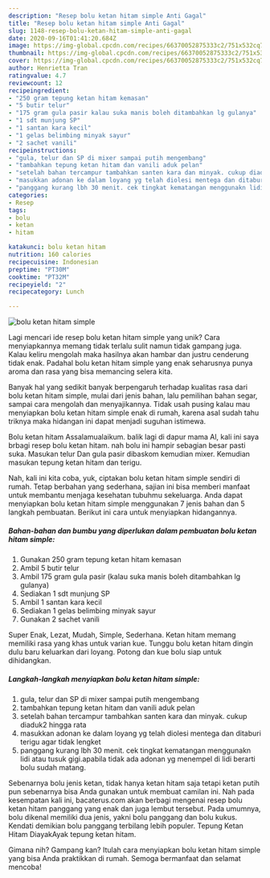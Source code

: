 ```yaml
---
description: "Resep bolu ketan hitam simple Anti Gagal"
title: "Resep bolu ketan hitam simple Anti Gagal"
slug: 1148-resep-bolu-ketan-hitam-simple-anti-gagal
date: 2020-09-16T01:41:20.684Z
image: https://img-global.cpcdn.com/recipes/66370052875333c2/751x532cq70/bolu-ketan-hitam-simple-foto-resep-utama.jpg
thumbnail: https://img-global.cpcdn.com/recipes/66370052875333c2/751x532cq70/bolu-ketan-hitam-simple-foto-resep-utama.jpg
cover: https://img-global.cpcdn.com/recipes/66370052875333c2/751x532cq70/bolu-ketan-hitam-simple-foto-resep-utama.jpg
author: Henrietta Tran
ratingvalue: 4.7
reviewcount: 12
recipeingredient:
- "250 gram tepung ketan hitam kemasan"
- "5 butir telur"
- "175 gram gula pasir kalau suka manis boleh ditambahkan lg gulanya"
- "1 sdt munjung SP"
- "1 santan kara kecil"
- "1 gelas belimbing minyak sayur"
- "2 sachet vanili"
recipeinstructions:
- "gula, telur dan SP di mixer sampai putih mengembang"
- "tambahkan tepung ketan hitam dan vanili aduk pelan"
- "setelah bahan tercampur tambahkan santen kara dan minyak. cukup diaduk2 hingga rata"
- "masukkan adonan ke dalam loyang yg telah diolesi mentega dan ditaburi terigu agar tidak lengket"
- "panggang kurang lbh 30 menit. cek tingkat kematangan menggunakn lidi atau tusuk gigi.apabila tidak ada adonan yg menempel di lidi berarti bolu sudah matang."
categories:
- Resep
tags:
- bolu
- ketan
- hitam

katakunci: bolu ketan hitam 
nutrition: 160 calories
recipecuisine: Indonesian
preptime: "PT30M"
cooktime: "PT32M"
recipeyield: "2"
recipecategory: Lunch

---
```



![bolu ketan hitam simple](https://img-global.cpcdn.com/recipes/66370052875333c2/751x532cq70/bolu-ketan-hitam-simple-foto-resep-utama.jpg)

Lagi mencari ide resep bolu ketan hitam simple yang unik? Cara menyiapkannya memang tidak terlalu sulit namun tidak gampang juga. Kalau keliru mengolah maka hasilnya akan hambar dan justru cenderung tidak enak. Padahal bolu ketan hitam simple yang enak seharusnya punya aroma dan rasa yang bisa memancing selera kita.

Banyak hal yang sedikit banyak berpengaruh terhadap kualitas rasa dari bolu ketan hitam simple, mulai dari jenis bahan, lalu pemilihan bahan segar, sampai cara mengolah dan menyajikannya. Tidak usah pusing kalau mau menyiapkan bolu ketan hitam simple enak di rumah, karena asal sudah tahu triknya maka hidangan ini dapat menjadi suguhan istimewa.

Bolu ketan hitam Assalamualaikum. balik lagi di dapur mama Al, kali ini saya brbagi resep bolu ketan hitam. nah bolu ini hampir sebagian besar pasti suka. Masukan telur Dan gula pasir dibaskom kemudian mixer. Kemudian masukan tepung ketan hitam dan terigu.


Nah, kali ini kita coba, yuk, ciptakan bolu ketan hitam simple sendiri di rumah. Tetap berbahan yang sederhana, sajian ini bisa memberi manfaat untuk membantu menjaga kesehatan tubuhmu sekeluarga. Anda dapat menyiapkan bolu ketan hitam simple menggunakan 7 jenis bahan dan 5 langkah pembuatan. Berikut ini cara untuk menyiapkan hidangannya.

<!--inarticleads1-->

##### Bahan-bahan dan bumbu yang diperlukan dalam pembuatan bolu ketan hitam simple:

1. Gunakan 250 gram tepung ketan hitam kemasan
1. Ambil 5 butir telur
1. Ambil 175 gram gula pasir (kalau suka manis boleh ditambahkan lg gulanya)
1. Sediakan 1 sdt munjung SP
1. Ambil 1 santan kara kecil
1. Sediakan 1 gelas belimbing minyak sayur
1. Gunakan 2 sachet vanili


Super Enak, Lezat, Mudah, Simple, Sederhana. Ketan hitam memang memiliki rasa yang khas untuk varian kue. Tunggu bolu ketan hitam dingin dulu baru keluarkan dari loyang. Potong dan kue bolu siap untuk dihidangkan. 

<!--inarticleads2-->

##### Langkah-langkah menyiapkan bolu ketan hitam simple:

1. gula, telur dan SP di mixer sampai putih mengembang
1. tambahkan tepung ketan hitam dan vanili aduk pelan
1. setelah bahan tercampur tambahkan santen kara dan minyak. cukup diaduk2 hingga rata
1. masukkan adonan ke dalam loyang yg telah diolesi mentega dan ditaburi terigu agar tidak lengket
1. panggang kurang lbh 30 menit. cek tingkat kematangan menggunakn lidi atau tusuk gigi.apabila tidak ada adonan yg menempel di lidi berarti bolu sudah matang.


Sebenarnya bolu jenis ketan, tidak hanya ketan hitam saja tetapi ketan putih pun sebenarnya bisa Anda gunakan untuk membuat camilan ini. Nah pada kesempatan kali ini, bacaterus.com akan berbagi mengenai resep bolu ketan hitam panggang yang enak dan juga lembut tersebut. Pada umumnya, bolu dikenal memiliki dua jenis, yakni bolu panggang dan bolu kukus. Kendati demikian bolu panggang terbilang lebih populer. Tepung Ketan Hitam DiayakAyak tepung ketan hitam. 

Gimana nih? Gampang kan? Itulah cara menyiapkan bolu ketan hitam simple yang bisa Anda praktikkan di rumah. Semoga bermanfaat dan selamat mencoba!
